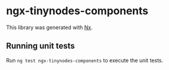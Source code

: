 # ngx-tinynodes-components

This library was generated with [Nx](https://nx.dev).

## Running unit tests

Run `ng test ngx-tinynodes-components` to execute the unit tests.
